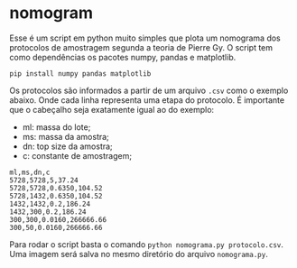 # nomogram

Esse é um script em python muito simples que plota um nomograma dos protocolos de amostragem segunda a teoria de Pierre Gy. O script tem como dependências os pacotes numpy, pandas e matplotlib.

`pip install numpy pandas matplotlib`

Os protocolos são informados a partir de um arquivo `.csv` como o exemplo abaixo. Onde cada linha representa uma etapa do protocolo. É importante que o cabeçalho seja exatamente igual ao do exemplo:

* ml: massa do lote;
* ms: massa da amostra;
* dn: top size da amostra;
* c: constante de amostragem;

```
ml,ms,dn,c
5728,5728,5,37.24
5728,5728,0.6350,104.52
5728,1432,0.6350,104.52
1432,1432,0.2,186.24
1432,300,0.2,186.24
300,300,0.0160,266666.66
300,50,0.0160,266666.66
```

Para rodar o script basta o comando `python nomograma.py protocolo.csv`. Uma imagem será salva no mesmo diretório do arquivo `nomograma.py`.

